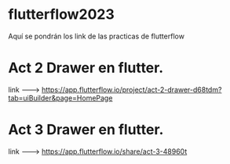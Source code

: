 # flutterflow2023
Aquí se pondrán los link de las practicas de flutterflow

#  Act 2 Drawer en flutter.
   link ---> https://app.flutterflow.io/project/act-2-drawer-d68tdm?tab=uiBuilder&page=HomePage

#  Act 3 Drawer en flutter.
   link ---> https://app.flutterflow.io/share/act-3-48960t
